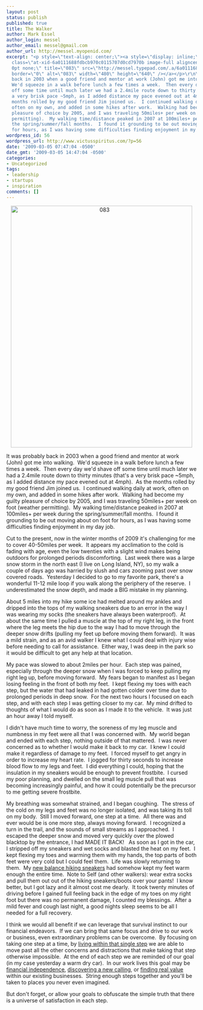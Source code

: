 ```yaml
---
layout: post
status: publish
published: true
title: The Walker
author: Mark Essel
author_login: messel
author_email: messel@gmail.com
author_url: http://messel.myopenid.com/
excerpt: "<p style=\"text-align: center;\"><a style=\"display: inline;\" href=\"http://messel.typepad.com/.a/6a0111688fdbcb970c0115707d0cd7970b-pi\"><img
  class=\"at-xid-6a0111688fdbcb970c0115707d0cd7970b image-full aligncenter\" style=\"border:
  0pt none;\" title=\"083\" src=\"http://messel.typepad.com/.a/6a0111688fdbcb970c0115707d0cd7970b-800wi\"
  border=\"0\" alt=\"083\" width=\"480\" height=\"640\" /></a></p>\r\n\r\nIt was probably
  back in 2003 when a good friend and mentor at work (John) got me into walking. 
  We'd squeeze in a walk before lunch a few times a week.  Then every day we'd shave
  off some time until much later we had a 2.4mile route down to thirty minutes (that's
  a very brisk pace ~5mph, as I added distance my pace evened out at 4mph).  As the
  months rolled by my good friend Jim joined us.  I continued walking daily at work,
  often on my own, and added in some hikes after work.  Walking had become my guilty
  pleasure of choice by 2005, and I was traveling 50miles+ per week on foot (weather
  permitting).  My walking time/distance peaked in 2007 at 100miles+ per week during
  the spring/summer/fall months.  I found it grounding to be out moving about on foot
  for hours, as I was having some difficulties finding enjoyment in my day job."
wordpress_id: 56
wordpress_url: http://www.victusspiritus.com/?p=56
date: '2009-03-05 07:47:04 -0500'
date_gmt: '2009-03-05 14:47:04 -0500'
categories:
- Uncategorized
tags:
- leadership
- startups
- inspiration
comments: []
---
```

<p style="text-align: center;"><a style="display: inline;" href="http://messel.typepad.com/.a/6a0111688fdbcb970c0115707d0cd7970b-pi"><img class="at-xid-6a0111688fdbcb970c0115707d0cd7970b image-full aligncenter" style="border: 0pt none;" title="083" src="http://messel.typepad.com/.a/6a0111688fdbcb970c0115707d0cd7970b-800wi" border="0" alt="083" width="480" height="640" /></a></p>
<p>It was probably back in 2003 when a good friend and mentor at work (John) got me into walking.  We'd squeeze in a walk before lunch a few times a week.  Then every day we'd shave off some time until much later we had a 2.4mile route down to thirty minutes (that's a very brisk pace ~5mph, as I added distance my pace evened out at 4mph).  As the months rolled by my good friend Jim joined us.  I continued walking daily at work, often on my own, and added in some hikes after work.  Walking had become my guilty pleasure of choice by 2005, and I was traveling 50miles+ per week on foot (weather permitting).  My walking time/distance peaked in 2007 at 100miles+ per week during the spring/summer/fall months.  I found it grounding to be out moving about on foot for hours, as I was having some difficulties finding enjoyment in my day job.<a id="more"></a><a id="more-56"></a></p>
<p>Cut to the present, now in the winter months of 2009 it's challenging for me to cover 40-50miles per week.  It appears my acclimation to the cold is fading with age, even the low twenties with a slight wind makes being outdoors for prolonged periods discomforting.  Last week there was a large snow storm in the north east (I live on Long Island, NY), so my walk a couple of days ago was harried by slush and cars zooming past over snow covered roads.  Yesterday I decided to go to my favorite park, there's a wonderful 11-12 mile loop if you walk along the periphery of the reserve.  I underestimated the snow depth, and made a BIG mistake in my planning.</p>
<p>About 5 miles into my hike some ice had melted around my ankles and dripped into the tops of my walking sneakers due to an error in the way I was wearing my socks (the sneakers have always been waterproof).  At about the same time I pulled a muscle at the top of my right leg, in the front where the leg meets the hip due to the way I had to move through the deeper snow drifts (pulling my feet up before moving them forward).  It was a mild strain, and as an avid walker I knew what I could deal with injury wise before needing to call for assistance.  Either way, I was deep in the park so it would be difficult to get any help at that location.</p>
<p>My pace was slowed to about 2miles per hour.  Each step was pained, especially through the deeper snow when I was forced to keep pulling my right leg up, before moving forward.  My fears began to manifest as I began losing feeling in the front of both my feet.  I kept flexing my toes with each step, but the water that had leaked in had gotten colder over time due to prolonged periods in deep snow.  For the next two hours I focused on each step, and with each step I was getting closer to my car.  My mind drifted to thoughts of what I would do as soon as I made it to the vehicle.  It was just an hour away I told myself.</p>
<p>I didn't have much time to worry, the soreness of my leg muscle and numbness in my feet were all that I was concerned with.  My world began and ended with each step, nothing outside of that mattered.  I was never concerned as to whether I would make it back to my car.  I knew I could make it regardless of damage to my feet.  I forced myself to get angry in order to increase my heart rate.  I jogged for thirty seconds to increase blood flow to my legs and feet.  I did everything I could, hoping that the insulation in my sneakers would be enough to prevent frostbite.  I cursed my poor planning, and dwelled on the small leg muscle pull that was becoming increasingly painful, and how it could potentially be the precursor to me getting severe frostbite.</p>
<p>My breathing was somewhat strained, and I began coughing.  The stress of the cold on my legs and feet was no longer isolated, and was taking its toll on my body.  Still I moved forward, one step at a time.  All there was and ever would be is one more step, always moving forward.  I recognized a turn in the trail, and the sounds of small streams as I approached.  I escaped the deeper snow and moved very quickly over the plowed blacktop by the entrance, I had MADE IT BACK!   As soon as I got in the car, I stripped off my sneakers and wet socks and blasted the heat on my feet.  I kept flexing my toes and warming them with my hands, the top parts of both feet were very cold but I could feel them.  Life was slowly returning to them.  My <a href="http://www.amazon.com/gp/product/B000VVDPGY?ie=UTF8&amp;tag=dream06-20&amp;linkCode=as2&amp;camp=1789&amp;creative=390957&amp;creativeASIN=B000VVDPGY">new balance hiking sneakers</a> had somehow kept my feet warm enough the entire time.  Note to Self (and other walkers): wear extra socks and pull them out out of the hiking sneakers/boots over your pants!  I know better, but I got lazy and it almost cost me dearly.  It took twenty minutes of driving before I gained full feeling back in the edge of my toes on my right foot but there was no permanent damage, I counted my blessings.  After a mild fever and cough last night, a good nights sleep seems to be all I needed for a full recovery.</p>
<p>I think we would all benefit if we can leverage that survival instinct to our financial endeavors.  If we can bring that same focus and drive to our work or business, even extraordinary problems can be overcome.  By focusing on taking one step at a time, by <a href="http://en.wikipedia.org/wiki/Mindfulness">living within that single step</a> we are able to move past all the other concerns and distractions that make taking that step otherwise impossible.  At the end of each step we are reminded of our goal (in my case yesterday a warm dry car).  In our work lives this goal may be <a href="http://www.squidoo.com/SmokeAndMirrors#module13222760">financial independence,</a> <a href="http://www.squidoo.com/money-love-1#module13050320">discovering a new calling</a>, or <a href="http://www.squidoo.com/SmokeAndMirrors">finding real value</a> within our existing businesses.  String enough steps together and you'll be taken to places you never even imagined.</p>
<p>But don't forget, or allow your goals to obfuscate the simple truth that there is a universe of satisfaction in each step.</p>
